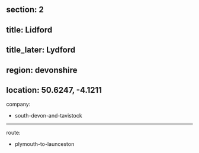 section: 2
----
title: Lidford
----
title_later: Lydford
----
region: devonshire
----
location: 50.6247, -4.1211
----
company:
- south-devon-and-tavistock
----
route:
- plymouth-to-launceston
